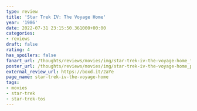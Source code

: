 ```yaml
---
type: review
title: 'Star Trek IV: The Voyage Home'
year: '1986'
date: 2022-07-31 23:15:50.361000+00:00
categories:
- reviews
draft: false
rating: 4
has_spoilers: false
fanart_url: /thoughts/reviews/movies/img/star-trek-iv-the-voyage-home_fanart.png
poster_url: /thoughts/reviews/movies/img/star-trek-iv-the-voyage-home_poster.png
external_review_url: https://boxd.it/2aYe
page_name: star-trek-iv-the-voyage-home
tags:
- movies
- star-trek
- star-trek-tos
---
```


